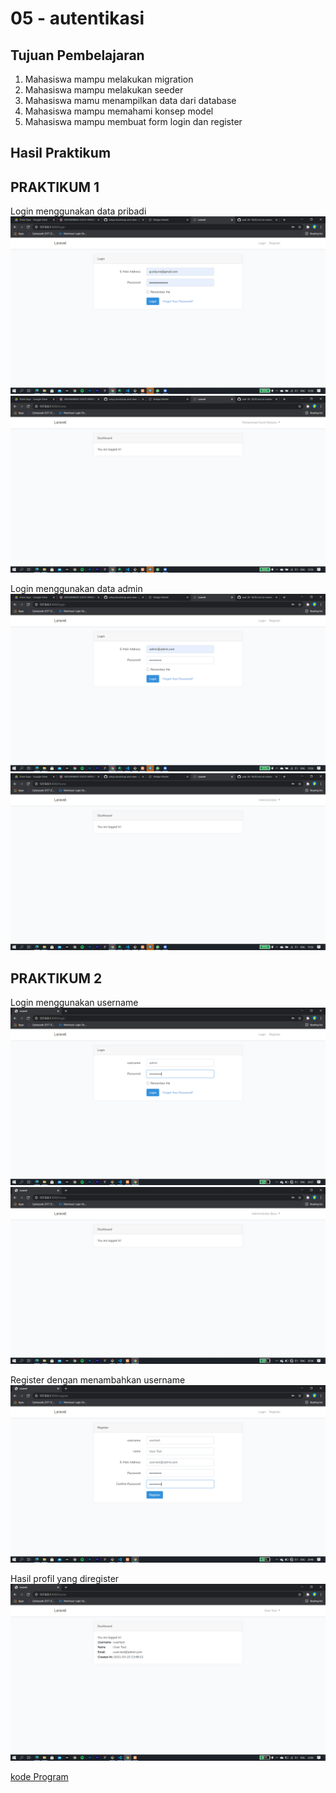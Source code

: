 # 05 - autentikasi

## Tujuan Pembelajaran

1. Mahasiswa mampu melakukan migration
2. Mahasiswa mampu melakukan seeder
3. Mahasiswa mamu menampilkan data dari database
4. Mahasiswa mampu memahami konsep model
5. Mahasiswa mampu membuat form login dan register

## Hasil Praktikum

## PRAKTIKUM 1

Login menggunakan data pribadi
![gambar](img/1.png)
![gambar](img/2.png)

Login menggunakan data admin
![gambar](img/3.png)
![gambar](img/4.png)


## PRAKTIKUM 2

Login menggunakan username
![gambar](img/5.png)
![gambar](img/6.png)

Register dengan menambahkan username
![gambar](img/7.png)

Hasil profil yang diregister
![gambar](img/8.png)

[kode Program](../../src/05_autentikasi/cms)